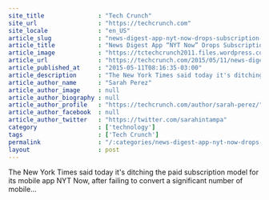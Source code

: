 ```yaml
---
site_title               : "Tech Crunch"
site_url                 : "https://techcrunch.com"
site_locale              : "en_US"
article_slug             : "news-digest-app-nyt-now-drops-subscription-pricing-offers-brand-sponsorships-instead"
article_title            : "News Digest App “NYT Now” Drops Subscription Pricing, Offers Brand Sponsorships Instead"
article_image            : "https://tctechcrunch2011.files.wordpress.com/2015/05/screen-shot-2015-05-11-at-11-11-50-am.png?w=764&h=400&crop=1"
article_url              : "https://techcrunch.com/2015/05/11/news-digest-app-nyt-now-drops-subscription-pricing-offers-brand-sponsorships-instead/"
article_published_at     : "2015-05-11T08:16:35-03:00"
article_description      : "The New York Times said today it's ditching the paid subscription model for its mobile app NYT Now, after failing to convert a significant number of mobile..."
article_author_name      : "Sarah Perez"
article_author_image     : null
article_author_biography : null
article_author_profile   : "https://techcrunch.com/author/sarah-perez/"
article_author_facebook  : null
article_author_twitter   : "https://twitter.com/sarahintampa"
category                 : ['technology']
tags                     : ['Tech Crunch']
permalink                : "/:categories/news-digest-app-nyt-now-drops-subscription-pricing-offers-brand-sponsorships-instead/"
layout                   : post
---
```


The New York Times said today it's ditching the paid subscription model for its mobile app NYT Now, after failing to convert a significant number of mobile...
